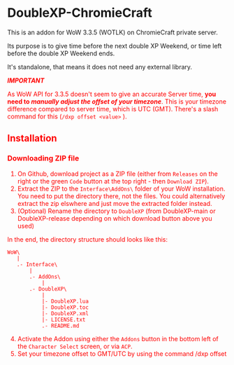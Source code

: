 # DoubleXP-ChromieCraft

This is an addon for WoW 3.3.5 (WOTLK) on ChromieCraft private server.

Its purpose is to give time before the next double XP Weekend, or time left before the double XP Weekend ends.

It's standalone, that means it does not need any external library.

<FONT COLOR="red"> **_IMPORTANT_**

As WoW API for 3.3.5 doesn't seem to give an accurate Server time, **you need to _manually adjust the offset of your timezone_**. This is your timezone difference compared to server time, which is UTC (GMT). There's a slash command for this (`/dxp offset <value>` ).

## Installation ##

### Downloading ZIP file

1. On Github, download project as a ZIP file (either from `Releases` on the right or the green `Code` button at the top right - then `Download ZIP`).
2. Extract the ZIP to the `Interface\AddOns\` folder of your WoW installation. You need to put the directory there, not the files.  You could alternatively extract the zip elswhere and just move the extracted folder instead.
3. (Optional) Rename the directory to `DoubleXP` (from DoubleXP-main or DoubleXP-release depending on which download button above you used)

In the end, the directory structure should looks like this:

```
WoW\
   |
   .- Interface\
       |
       .- AddOns\
           |
	   .- DoubleXP\
	       |
	       |- DoubleXP.lua
	       |- DoubleXP.toc
	       |- DoubleXP.xml
	       |- LICENSE.txt
	       .- README.md
```

4. Activate the Addon using either the `Addons` button in the bottom left of the `Character Select` screen, or via `ACP`.
5. Set your timezone offset to GMT/UTC by using the command /dxp offset <value>
